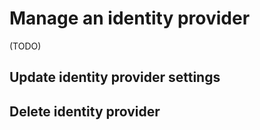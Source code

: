 # Manage an identity provider

(TODO)

## Update identity provider settings

## Delete identity provider